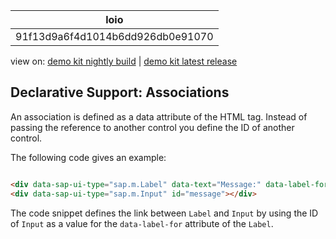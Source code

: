 <!-- loio91f13d9a6f4d1014b6dd926db0e91070 -->

| loio |
| -----|
| 91f13d9a6f4d1014b6dd926db0e91070 |

<div id="loio">

view on: [demo kit nightly build](https://openui5nightly.hana.ondemand.com/#/topic/91f13d9a6f4d1014b6dd926db0e91070) | [demo kit latest release](https://openui5.hana.ondemand.com/#/topic/91f13d9a6f4d1014b6dd926db0e91070)</div>

## Declarative Support: Associations

An association is defined as a data attribute of the HTML tag. Instead of passing the reference to another control you define the ID of another control.

The following code gives an example:

``` html

<div data-sap-ui-type="sap.m.Label" data-text="Message:" data-label-for="message"></div>
<div data-sap-ui-type="sap.m.Input" id="message"></div>
```

The code snippet defines the link between `Label` and `Input` by using the ID of `Input` as a value for the `data-label-for` attribute of the `Label`.

